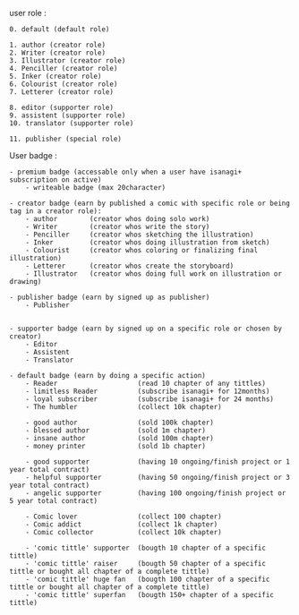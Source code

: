 <!-- note -->

user role :

    0. default (default role)

    1. author (creator role)
    2. Writer (creator role)
    3. Illustrator (creator role)
    4. Penciller (creator role)
    5. Inker (creator role)
    6. Colourist (creator role)
    7. Letterer (creator role)

    8. editor (supporter role)
    9. assistent (supporter role)
    10. translator (supporter role)

    11. publisher (special role)

User badge :

    - premium badge (accessable only when a user have isanagi+ subscription on active)
    	- writeable badge (max 20character)

    - creator badge (earn by published a comic with specific role or being tag in a creator role):
    	- author		(creator whos doing solo work)
    	- Writer		(creator whos write the story)
    	- Penciller		(creator whos sketching the illustration)
    	- Inker			(creator whos doing illustration from sketch)
    	- Colourist		(creator whos coloring or finalizing final illustration)
    	- Letterer		(creator whos create the storyboard)
    	- Illustrator	(creator whos doing full work on illustration or drawing)

    - publisher badge (earn by signed up as publisher)
    	- Publisher


    - supporter badge (earn by signed up on a specific role or chosen by creator)
    	- Editor
    	- Assistent
    	- Translator

    - default badge (earn by doing a specific action)
    	- Reader					(read 10 chapter of any tittles)
    	- limitless Reader			(subscribe isanagi+ for 12months)
    	- loyal subscriber			(subscribe isanagi+ for 24 months)
    	- The humbler				(collect 10k chapter)

    	- good author				(sold 100k chapter)
    	- blessed author			(sold 1m chapter)
    	- insane author				(sold 100m chapter)
    	- money printer				(sold 1b chapter)

    	- good supporter			(having 10 ongoing/finish project or 1 year total contract)
    	- helpful supporter			(having 50 ongoing/finish project or 3 year total contract)
    	- angelic supporter			(having 100 ongoing/finish project or 5 year total contract)

    	- Comic lover				(collect 100 chapter)
    	- Comic addict				(collect 1k chapter)
    	- Comic collector			(collect 10k chapter)

    	- 'comic tittle' supporter	(bougth 10 chapter of a specific tittle)
    	- 'comic tittle' raiser		(bougth 50 chapter of a specific tittle or bought all chapter of a complete tittle)
    	- 'comic tittle' huge fan	(bougth 100 chapter of a specific tittle or bought all chapter of a complete tittle)
    	- 'comic tittle' superfan	(bougth 150+ chapter of a specific tittle)
